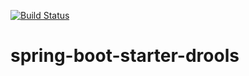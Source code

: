 [![Build Status](https://travis-ci.org/jeichler/spring-boot-starter-drools.svg?branch=master)](https://travis-ci.org/jeichler/spring-boot-starter-drools)

spring-boot-starter-drools
==========================
